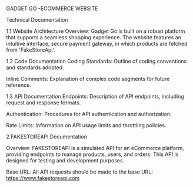 GADGET GO -ECOMMERCE WEBSITE 

Technical Documentation

   
1.1 Website Architecture
Overview: Gadget Go is built on a robust platform that supports a seamless shopping experience. The website features an intuitive interface, secure payment gateway, in which products are fetched from 'FakeStoreApi'.



1.2 Code Documentation
 Coding Standards: Outline of coding conventions and standards adopted.
 
 Inline Comments: Explanation of complex code segments for future reference.


1.3 API Documentation
 Endpoints: Description of API endpoints, including request and response formats.
 
 Authentication: Procedures for API authentication and authorization.
 
 Rate Limits: Information on API usage limits and throttling policies.

2.FAKESTOREAPI Documentation

 Overview:
  FAKESTOREAPI is a simulated API for an eCommerce platform, providing endpoints to manage products, users, and orders. This API is designed for testing and development purposes.

 Base URL:
  All API requests should be made to the base URL: https://www.fakestoreapi.com

